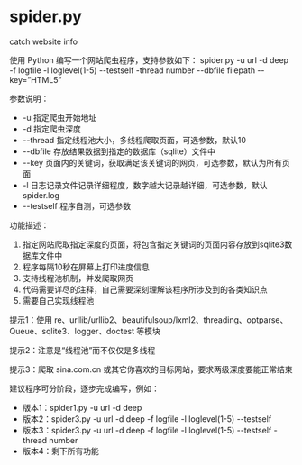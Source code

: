 # spider.py

catch website info

使用 Python 编写一个网站爬虫程序，支持参数如下：
spider.py -u url -d deep -f logfile -l loglevel(1-5)  --testself -thread number --dbfile  filepath  --key=”HTML5”

参数说明：
* -u 指定爬虫开始地址
* -d 指定爬虫深度
* --thread 指定线程池大小，多线程爬取页面，可选参数，默认10
* --dbfile 存放结果数据到指定的数据库（sqlite）文件中
* --key 页面内的关键词，获取满足该关键词的网页，可选参数，默认为所有页面
* -l 日志记录文件记录详细程度，数字越大记录越详细，可选参数，默认spider.log
* --testself 程序自测，可选参数

功能描述：
1. 指定网站爬取指定深度的页面，将包含指定关键词的页面内容存放到sqlite3数据库文件中
2. 程序每隔10秒在屏幕上打印进度信息
3. 支持线程池机制，并发爬取网页
4. 代码需要详尽的注释，自己需要深刻理解该程序所涉及到的各类知识点
5. 需要自己实现线程池


提示1：使用 re、urllib/urllib2、beautifulsoup/lxml2、threading、optparse、Queue、sqlite3、logger、doctest 等模块

提示2：注意是“线程池”而不仅仅是多线程

提示3：爬取 sina.com.cn 或其它你喜欢的目标网站，要求两级深度要能正常结束


建议程序可分阶段，逐步完成编写，例如：
* 版本1：spider1.py -u url -d deep
* 版本2：spider3.py -u url -d deep -f logfile -l loglevel(1-5)  --testself
* 版本3：spider3.py -u url -d deep -f logfile -l loglevel(1-5)  --testself -thread number
* 版本4：剩下所有功能
